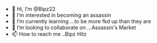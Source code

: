 - 👋 Hi, I’m @Bipz22
- 👀 I’m interested in becoming an assassin
- 🌱 I’m currently learning ...to be more fkd up than they are
- 💞️ I’m looking to collaborate on ...Assassin's Market
- 📫 How to reach me ..Bipz Hitz

<!---
Bipz22/Bipz22 is a ✨ special ✨ repository because its `README.md` (this file) appears on your GitHub profile.
You can click the Preview link to take a look at your changes.
--->
